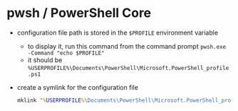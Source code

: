 # pwsh / PowerShell Core

- configuration file path is stored in the `$PROFILE` environment variable

  - to display it, run this command from the command prompt `pwsh.exe -Command "echo $PROFILE"`
  - it should be `%USERPROFILE%\Documents\PowerShell\Microsoft.PowerShell_profile.ps1`

- create a symlink for the configuration file
  ```bat
  mklink "%USERPROFILE%\Documents\PowerShell\Microsoft.PowerShell_profile.ps1" "%USERPROFILE%\Desktop\config\pwsh\Microsoft.PowerShell_profile.ps1"
  ```
